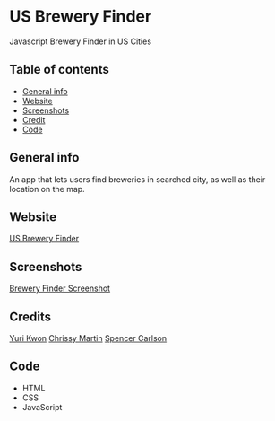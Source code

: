 # US Brewery Finder
Javascript Brewery Finder in US Cities

## Table of contents
* [General info](#general-info)
* [Website](#webpage-URL)
* [Screenshots](#screenshots)
* [Credit](#credits)
* [Code](#Code)


## General info
An app that lets users find breweries in searched city, as well as their location on the map. 

## Website
[US Brewery Finder](https://anomic84.github.io/US-Brewery-Finder/)

## Screenshots
[Brewery Finder Screenshot](USBreweryFinder.png)

## Credits
[Yuri Kwon](https://github.com/uriyuri00)
[Chrissy Martin](https://github.com/chrissy-martin)
[Spencer Carlson](https://github.com/anomic84)

## Code 
* HTML
* CSS
* JavaScript
